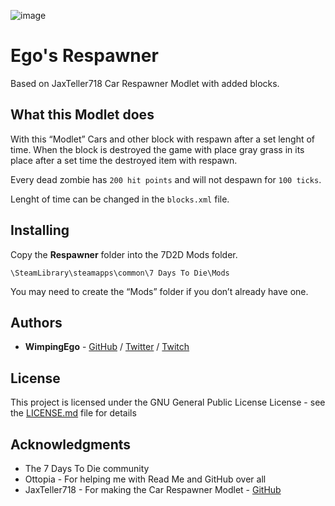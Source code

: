 ![image](https://i.imgur.com/Xnn0x02.png)

# Ego's Respawner

Based on JaxTeller718 Car Respawner Modlet with added blocks.

## What this Modlet does

With this “Modlet” Cars and other block with respawn after a set lenght of time. When the block is destroyed the game with place gray grass in its place after a set time the destroyed item with respawn.

Every dead zombie has ```200 hit points``` and will not despawn for ```100 ticks```.

Lenght of time can be changed in the ```blocks.xml``` file.

## Installing

Copy the **Respawner** folder into the 7D2D Mods folder.

```
\SteamLibrary\steamapps\common\7 Days To Die\Mods
```

You may need to create the “Mods” folder if you don’t already have one.

## Authors

* **WimpingEgo** - [GitHub](https://github.com/wimpingego) / [Twitter](https://twitter.com/Ego_YT) / [Twitch](https://twitch.tv/wimpingego)

## License

This project is licensed under the GNU General Public License License - see the [LICENSE.md](https://github.com/Wimpingego/7-Days-To-Die/blob/master/LICENSE) file for details

## Acknowledgments

* The 7 Days To Die community
* Ottopia - For helping me with Read Me and GitHub over all
* JaxTeller718 - For making the Car Respawner Modlet - [GitHub](https://github.com/JaxTeller718/JaxModletsA182B5)
